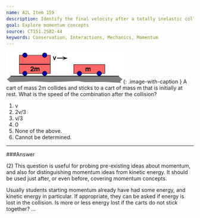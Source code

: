 ```yaml
---
name: A2L Item 159
description: Identify the final velocity after a totally inelastic collision.
goal: Explore momentum concepts
source: CT151.2S02-44
keywords: Conservation, Interactions, Mechanics, Momentum
---
```


![Item159_fig1.gif](../images/Item159_fig1.gif){: .image-with-caption } A cart
of mass 2m collides and sticks to a cart of mass m that is initially at
rest. What is the speed of the combination after the collision?

1. v
2. 2v/3
3. v/3
4. 0
5. None of the above.
6. Cannot be determined.


<hr/>

###Answer 

(2) This question is useful for probing pre-existing ideas about
momentum, and also for distinguishing momentum ideas from kinetic
energy. It should be used just after, or even before, covering momentum
concepts.

Usually students starting momentum already have had some energy, and
kinetic energy in particular. If appropriate, they can be asked if
energy is lost in the collision. Is more or less energy lost if the
carts do not stick together?
...

